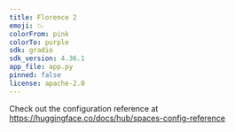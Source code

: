 ```yaml
---
title: Florence 2
emoji: 📉
colorFrom: pink
colorTo: purple
sdk: gradio
sdk_version: 4.36.1
app_file: app.py
pinned: false
license: apache-2.0
---
```


Check out the configuration reference at https://huggingface.co/docs/hub/spaces-config-reference